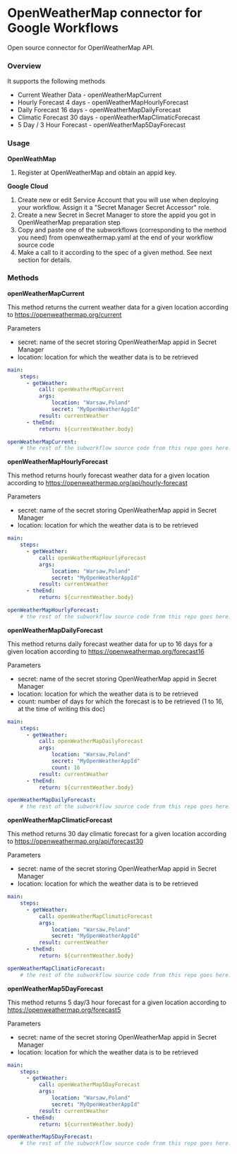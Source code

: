 # OpenWeatherMap connector for Google Workflows
Open source connector for OpenWeatherMap API. 

<h3>Overview</h3>

It supports the following methods
- Current Weather Data - openWeatherMapCurrent
- Hourly Forecast 4 days - openWeatherMapHourlyForecast
- Daily Forecast 16 days - openWeatherMapDailyForecast
- Climatic Forecast 30 days - openWeatherMapClimaticForecast
- 5 Day / 3 Hour Forecast - openWeatherMap5DayForecast



<h3>Usage</h3>

**OpenWeathMap**

1. Register at OpenWeatherMap and obtain an appid key.

**Google Cloud**

1. Create new or edit Service Account that you will use when deploying your workflow. Assign it a "Secret Manager Secret Accessor" role.
2. Create a new Secret in Secret Manager to store the appid you got in OpenWeatherMap preparation step
3. Copy and paste one of the subworkflows (corresponding to the method you need) from openweathermap.yaml at the end of your workflow source code
4. Make a call to it according to the spec of a given method. See next section for details. 

<h3>Methods</h3>

**openWeatherMapCurrent**

This method returns the current weather data for a given location according to https://openweathermap.org/current

Parameters
- secret: name of the secret storing OpenWeatherMap appid in Secret Manager 
- location: location for which the weather data is to be retrieved

```yaml
main:
    steps:
      - getWeather:
          call: openWeatherMapCurrent
          args:
              location: "Warsaw,Poland"
              secret: "MyOpenWeatherAppId"
          result: currentWeather
      - theEnd:
          return: ${currentWeather.body}

openWeatherMapCurrent:
    # the rest of the subworkflow source code from this repo goes here...
```

**openWeatherMapHourlyForecast**

This method returns hourly forecast weather data for a given location according to https://openweathermap.org/api/hourly-forecast

Parameters
- secret: name of the secret storing OpenWeatherMap appid in Secret Manager 
- location: location for which the weather data is to be retrieved

```yaml
main:
    steps:
      - getWeather:
          call: openWeatherMapHourlyForecast
          args:
              location: "Warsaw,Poland"
              secret: "MyOpenWeatherAppId"
          result: currentWeather
      - theEnd:
          return: ${currentWeather.body}

openWeatherMapHourlyForecast:
    # the rest of the subworkflow source code from this repo goes here...
```

**openWeatherMapDailyForecast**

This method returns daily forecast weather data for up to 16 days for a given location according to https://openweathermap.org/forecast16

Parameters
- secret: name of the secret storing OpenWeatherMap appid in Secret Manager 
- location: location for which the weather data is to be retrieved
- count: number of days for which the forecast is to be retrieved (1 to 16, at the time of writing this doc)

```yaml
main:
    steps:
      - getWeather:
          call: openWeatherMapDailyForecast
          args:
              location: "Warsaw,Poland"
              secret: "MyOpenWeatherAppId"
              count: 16
          result: currentWeather
      - theEnd:
          return: ${currentWeather.body}

openWeatherMapDailyForecast:
    # the rest of the subworkflow source code from this repo goes here...
```

**openWeatherMapClimaticForecast**

This method returns 30 day climatic forecast for a given location according to https://openweathermap.org/api/forecast30

Parameters
- secret: name of the secret storing OpenWeatherMap appid in Secret Manager 
- location: location for which the weather data is to be retrieved

```yaml
main:
    steps:
      - getWeather:
          call: openWeatherMapClimaticForecast
          args:
              location: "Warsaw,Poland"
              secret: "MyOpenWeatherAppId"
          result: currentWeather
      - theEnd:
          return: ${currentWeather.body}

openWeatherMapClimaticForecast:
    # the rest of the subworkflow source code from this repo goes here...
```


**openWeatherMap5DayForecast**

This method returns 5 day/3 hour forecast for a given location according to https://openweathermap.org/forecast5

Parameters
- secret: name of the secret storing OpenWeatherMap appid in Secret Manager 
- location: location for which the weather data is to be retrieved

```yaml
main:
    steps:
      - getWeather:
          call: openWeatherMap5DayForecast
          args:
              location: "Warsaw,Poland"
              secret: "MyOpenWeatherAppId"
          result: currentWeather
      - theEnd:
          return: ${currentWeather.body}

openWeatherMap5DayForecast:
    # the rest of the subworkflow source code from this repo goes here...
```